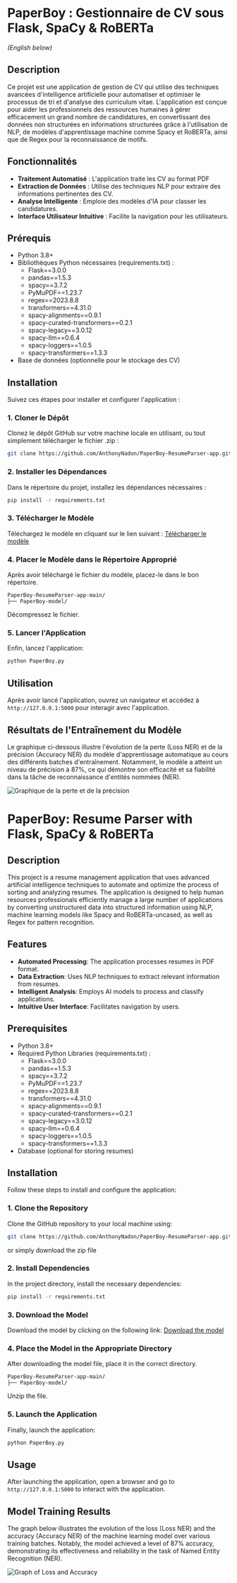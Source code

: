 # PaperBoy : Gestionnaire de CV sous Flask, SpaCy & RoBERTa
*(English below)*

## Description
Ce projet est une application de gestion de CV qui utilise des techniques avancées d'intelligence artificielle pour automatiser et optimiser le processus de tri et d'analyse des curriculum vitae. L'application est conçue pour aider les professionnels des ressources humaines à gérer efficacement un grand nombre de candidatures, en convertissant des données non structurées en informations structurées grâce à l'utilisation de NLP, de modèles d'apprentissage machine comme Spacy et RoBERTa, ainsi que de Regex pour la reconnaissance de motifs.

## Fonctionnalités
- **Traitement Automatisé** : L'application traite les CV au format PDF
- **Extraction de Données** : Utilise des techniques NLP pour extraire des informations pertinentes des CV.
- **Analyse Intelligente** : Emploie des modèles d'IA pour classer les candidatures.
- **Interface Utilisateur Intuitive** : Facilite la navigation pour les utilisateurs.

## Prérequis
- Python 3.8+
- Bibliothèques Python nécessaires (requirements.txt) :
  - Flask==3.0.0
  - pandas==1.5.3
  - spacy==3.7.2
  - PyMuPDF==1.23.7
  - regex==2023.8.8
  - transformers==4.31.0
  - spacy-alignments==0.9.1
  - spacy-curated-transformers==0.2.1
  - spacy-legacy==3.0.12
  - spacy-llm==0.6.4
  - spacy-loggers==1.0.5
  - spacy-transformers==1.3.3
- Base de données (optionnelle pour le stockage des CV)

## Installation

Suivez ces étapes pour installer et configurer l'application :

### 1. Cloner le Dépôt
Clonez le dépôt GitHub sur votre machine locale en utilisant, ou tout simplement télécharger le fichier .zip :
```bash
git clone https://github.com/AnthonyNadon/PaperBoy-ResumeParser-app.git
```

### 2. Installer les Dépendances
Dans le répertoire du projet, installez les dépendances nécessaires :
```bash
pip install -r requirements.txt
```

### 3. Télécharger le Modèle
Téléchargez le modèle en cliquant sur le lien suivant :
[Télécharger le modèle](https://drive.google.com/uc?export=download&id=1D3DCtKGzi33YQFQZ7lSANkdcTlzocb3H)

### 4. Placer le Modèle dans le Répertoire Approprié
Après avoir téléchargé le fichier du modèle, placez-le dans le bon répertoire.
```
PaperBoy-ResumeParser-app-main/
├── PaperBoy-model/
```
Décompressez le fichier.

### 5. Lancer l'Application
Enfin, lancez l'application:

```bash
python PaperBoy.py
```


## Utilisation
Après avoir lancé l'application, ouvrez un navigateur et accédez à `http://127.0.0.1:5000` pour interagir avec l'application.

## Résultats de l'Entraînement du Modèle

Le graphique ci-dessous illustre l'évolution de la perte (Loss NER) et de la précision (Accuracy NER) du modèle d'apprentissage automatique au cours des différents batches d'entraînement. Notamment, le modèle a atteint un niveau de précision à 87%, ce qui démontre son efficacité et sa fiabilité dans la tâche de reconnaissance d'entités nommées (NER).

![Graphique de la perte et de la précision](https://i.postimg.cc/cCv0HCM6/8cbdced2-c6ef-4b72-a03a-ae9ff8056b1d.png)


# PaperBoy: Resume Parser with Flask, SpaCy & RoBERTa

## Description
This project is a resume management application that uses advanced artificial intelligence techniques to automate and optimize the process of sorting and analyzing resumes. The application is designed to help human resources professionals efficiently manage a large number of applications by converting unstructured data into structured information using NLP, machine learning models like Spacy and RoBERTa-uncased, as well as Regex for pattern recognition.

## Features
- **Automated Processing**: The application processes resumes in PDF format.
- **Data Extraction**: Uses NLP techniques to extract relevant information from resumes.
- **Intelligent Analysis**: Employs AI models to process and classify applications.
- **Intuitive User Interface**: Facilitates navigation by users.

## Prerequisites
- Python 3.8+
- Required Python Libraries (requirements.txt) :
  - Flask==3.0.0
  - pandas==1.5.3
  - spacy==3.7.2
  - PyMuPDF==1.23.7
  - regex==2023.8.8
  - transformers==4.31.0
  - spacy-alignments==0.9.1
  - spacy-curated-transformers==0.2.1
  - spacy-legacy==3.0.12
  - spacy-llm==0.6.4
  - spacy-loggers==1.0.5
  - spacy-transformers==1.3.3
- Database (optional for storing resumes)

## Installation

Follow these steps to install and configure the application:

### 1. Clone the Repository
Clone the GitHub repository to your local machine using:
```bash
git clone https://github.com/AnthonyNadon/PaperBoy-ResumeParser-app.git
```
or simply download the zip file

### 2. Install Dependencies
In the project directory, install the necessary dependencies:
```bash
pip install -r requirements.txt
```

### 3. Download the Model
Download the model by clicking on the following link:
[Download the model](https://drive.google.com/uc?export=download&id=1D3DCtKGzi33YQFQZ7lSANkdcTlzocb3H)

### 4. Place the Model in the Appropriate Directory
After downloading the model file, place it in the correct directory.
```
PaperBoy-ResumeParser-app-main/
├── PaperBoy-model/
```
Unzip the file.

### 5. Launch the Application
Finally, launch the application:

```bash
python PaperBoy.py
```

## Usage
After launching the application, open a browser and go to `http://127.0.0.1:5000` to interact with the application.

## Model Training Results

The graph below illustrates the evolution of the loss (Loss NER) and the accuracy (Accuracy NER) of the machine learning model over various training batches. Notably, the model achieved a level of 87% accuracy, demonstrating its effectiveness and reliability in the task of Named Entity Recognition (NER).

![Graph of Loss and Accuracy](https://i.postimg.cc/cCv0HCM6/8cbdced2-c6ef-4b72-a03a-ae9ff8056b1d.png)




